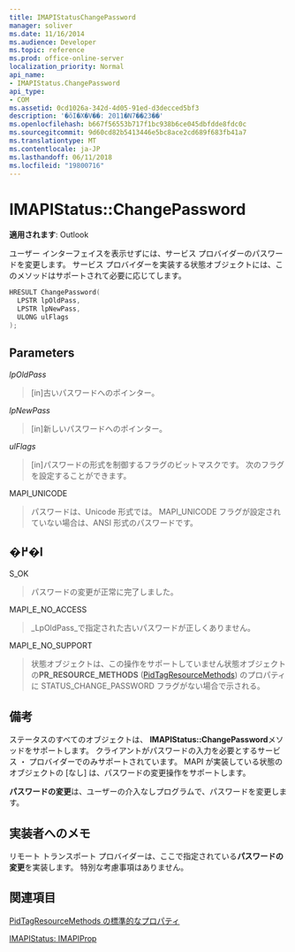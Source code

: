 ```yaml
---
title: IMAPIStatusChangePassword
manager: soliver
ms.date: 11/16/2014
ms.audience: Developer
ms.topic: reference
ms.prod: office-online-server
localization_priority: Normal
api_name:
- IMAPIStatus.ChangePassword
api_type:
- COM
ms.assetid: 0cd1026a-342d-4d05-91ed-d3decced5bf3
description: '�ŏI�X�V��: 2011�N7��23��'
ms.openlocfilehash: b667f56553b717f1bc938b6ce045dbfdde8fdc0c
ms.sourcegitcommit: 9d60cd82b5413446e5bc8ace2cd689f683fb41a7
ms.translationtype: MT
ms.contentlocale: ja-JP
ms.lasthandoff: 06/11/2018
ms.locfileid: "19800716"
---
```

# <a name="imapistatuschangepassword"></a>IMAPIStatus::ChangePassword

  
  
**適用されます**: Outlook 
  
ユーザー インターフェイスを表示せずには、サービス プロバイダーのパスワードを変更します。 サービス プロバイダーを実装する状態オブジェクトには、このメソッドはサポートされて必要に応じてします。
  
```cpp
HRESULT ChangePassword(
  LPSTR lpOldPass,
  LPSTR lpNewPass,
  ULONG ulFlags
);
```

## <a name="parameters"></a>Parameters

 _lpOldPass_
  
> [in]古いパスワードへのポインター。
    
 _lpNewPass_
  
> [in]新しいパスワードへのポインター。
    
 _ulFlags_
  
> [in]パスワードの形式を制御するフラグのビットマスクです。 次のフラグを設定することができます。
    
MAPI_UNICODE 
  
> パスワードは、Unicode 形式では。 MAPI_UNICODE フラグが設定されていない場合は、ANSI 形式のパスワードです。
    
## <a name="return-value"></a>�߂�l

S_OK 
  
> パスワードの変更が正常に完了しました。
    
MAPI_E_NO_ACCESS 
  
> _LpOldPass_で指定された古いパスワードが正しくありません。 
    
MAPI_E_NO_SUPPORT 
  
> 状態オブジェクトは、この操作をサポートしていません状態オブジェクトの**PR_RESOURCE_METHODS** ([PidTagResourceMethods](pidtagresourcemethods-canonical-property.md)) のプロパティに STATUS_CHANGE_PASSWORD フラグがない場合で示される。
    
## <a name="remarks"></a>備考

ステータスのすべてのオブジェクトは、 **IMAPIStatus::ChangePassword**メソッドをサポートします。 クライアントがパスワードの入力を必要とするサービス ・ プロバイダーでのみサポートされています。 MAPI が実装している状態のオブジェクトの [なし] は、パスワードの変更操作をサポートします。 
  
 **パスワードの変更**は、ユーザーの介入なしプログラムで、パスワードを変更します。 
  
## <a name="notes-to-implementers"></a>実装者へのメモ

リモート トランスポート プロバイダーは、ここで指定されている**パスワードの変更**を実装します。 特別な考慮事項はありません。 
  
## <a name="see-also"></a>関連項目



[PidTagResourceMethods の標準的なプロパティ](pidtagresourcemethods-canonical-property.md)
  
[IMAPIStatus: IMAPIProp](imapistatusimapiprop.md)

